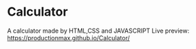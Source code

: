 # Calculator
A calculator made by HTML,CSS and JAVASCRIPT 
Live preview: https://productionmax.github.io/Calculator/